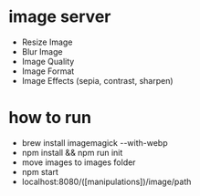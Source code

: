 # image server
- Resize Image
- Blur Image
- Image Quality
- Image Format
- Image Effects (sepia, contrast, sharpen)


# how to run
- brew install imagemagick --with-webp
- npm install && npm run init
- move images to images folder
- npm start
- localhost:8080/([manipulations])/image/path